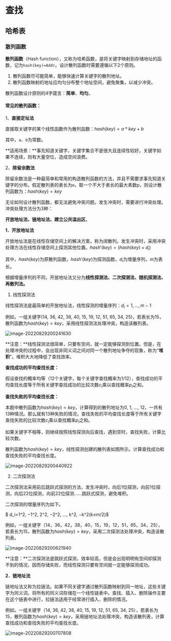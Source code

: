 # 查找

## 哈希表

### 散列函数

**散列函数**（Hash function），又称为哈希函数，是将关键字映射到存储地址的函数，记为`hash(key)=Addr`。设计散列函数时需要遵循以下2个原则。

1. 散列函数尽可能简单，能够快速计算关键字的散列地址。
2. 散列函数映射的地址应均匀分布整个地址空间，避免聚集，以减少冲突。

散列函数设计原则的4字箴言：**简单**、**均匀**。

#### 常见的散列函数：

1、**直接定址法**

直接取关键字的某个线性函数作为散列函数：$hash(key)=a*key+b$

其中，`a`、`b`为常数。

**适用场景：**事先知道关键字，关键字集合不是很大且连续性较好。关键字如果不连续，则有大量空位，造成空间浪费。

2、**除留余数法**

除留余数法是一种最简单和常用的构造散列函数的方法，并且不需要求事先知道关键字的分布。假定散列表的表长为`m`，取一个不大于表长的最大素数p，则设计散列函数为：$hash(key)= key%p$

无论如何设计散列函数，都无法避免冲突问题。发生冲突时，需要进行冲突处理。冲突处理方法分为3种：

**开放地址法、链地址法、建立公共溢出区**。

**1．开放地址法**

开放地址法是在线性存储空间上的解决方案，称为闭散列。发生冲突时，采用冲突处理方法在线性存储空间上探测其他位置。$hash'(key)=(hash(key)+d_i)%*m$

其中，$hash(key)$为原散列函数，$hash'(key)$为探测函数，$d_i$为增量序列，$m$为表长。

根据增量序列的不同，开放地址法又分为**线性探测法、二次探测法、随机探测法、再散列法。**

1. 线性探测法

线性探测法是最简单的开放地址法，线性探测的增量序列：$d_i=1, …, m−1$

例如，一组关键字(14, 36, 42, 38, 40, 15, 19, 12, 51, 65, 34, 25)，若表长为15，散列函数为$hash(key)=key%13$，采用线性探测法处理冲突，构造该散列表。

![image-20220829200241630](https://victor-gx.oss-cn-beijing.aliyuncs.com/img/2022/DSA/202208292002684.png)

**注意：**线性探测法很简单，只要有空间，就一定能够探测到位置。但是，在处理冲突的过程中，会出现非同义词之间对同一个散列地址争夺的现象，称为“**堆积**”。堆积大大地降低了查找效率。

**查找成功的平均查找长度：**

假设查找的概率均等（12个关键字，每个关键字查找概率为1/12），查找成功的平均查找长度等于所有关键字查找成功的比较次数$c_i$乘以查找概率$p_i$之和。

**查找失败的平均查找长度：**

本题中散列函数为$hash(key)=key%13$，计算得到的散列地址为0, 1, …, 12，一共有13种情况。那么就有13种失败的情况，查找失败的平均查找长度等于所有关键字查找失败的比较次数$c_i$乘以查找概率$p_i$之和。

如果关键字不相等，则继续按照线性探测向后查找，遇到空时，查找失败，计算比较次数。

散列函数为$hash(key)=key%13$，线性探测创建的散列表如图所示。计算查找成功和查找失败的平均查找长度。

![image-20220829200440922](https://victor-gx.oss-cn-beijing.aliyuncs.com/img/2022/DSA/202208292004982.png)

2. 二次探测法

二次探测法采用前后跳跃式探测的方法，发生冲突时，向后1位探测，向前1位探测，向后22位探测，向前22位探测……跳跃式探测，避免堆积。

二次探测的增量序列为如下。

$ d_i=1^2, −1^2, 2^2, −2^2, …, k^2, −k^2(k≤m/2)$

例如，一组关键字（14，36，42，38，40，15，19，12，51，65，34，25），若表长为15，散列函数为$hash(key)=key%13$，采用二次探测法处理冲突，构造该散列表。

![image-20220829200621940](https://victor-gx.oss-cn-beijing.aliyuncs.com/img/2022/DSA/202208292006988.png)

**注意：**二次探测法是跳跃式探测，效率较高，但是会出现明明有空间却探测不到的情况，因而存储失败，而线性探测只要有空间就一定能够探测成功。

**2．链地址法**

链地址法又称为拉链法。如果不同关键字通过散列函数映射到同一地址，这些关键字为同义词，将所有的同义词存储在一个线性链表中。查找、插入、删除操作主要在这个链表中进行，拉链法适用于经常进行插入、删除的情况。

例如，一组关键字（14, 36, 42, 38, 40, 15, 19, 12, 51, 65, 34, 25），若表长为15，散列函数为$hash(key)=key%13$，采用链地址法处理冲突，构造该散列表，计算查找成功和查找失败的平均查找长度。

![image-20220829200707808](https://victor-gx.oss-cn-beijing.aliyuncs.com/img/2022/DSA/202208292007867.png)